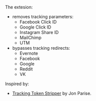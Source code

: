 The extesion:

* removes tracking parameters:
    * Facebook Click ID
    * Google Click ID
    * Instagram Share ID
    * MailChimp
    * UTM
* bypasses tracking redirects:
    * Evernote
    * Facebook
    * Google
    * Reddit
    * VK

Inspired by:

* [Tracking Token Stripper](https://github.com/jparise/chrome-utm-stripper) by Jon Parise.

